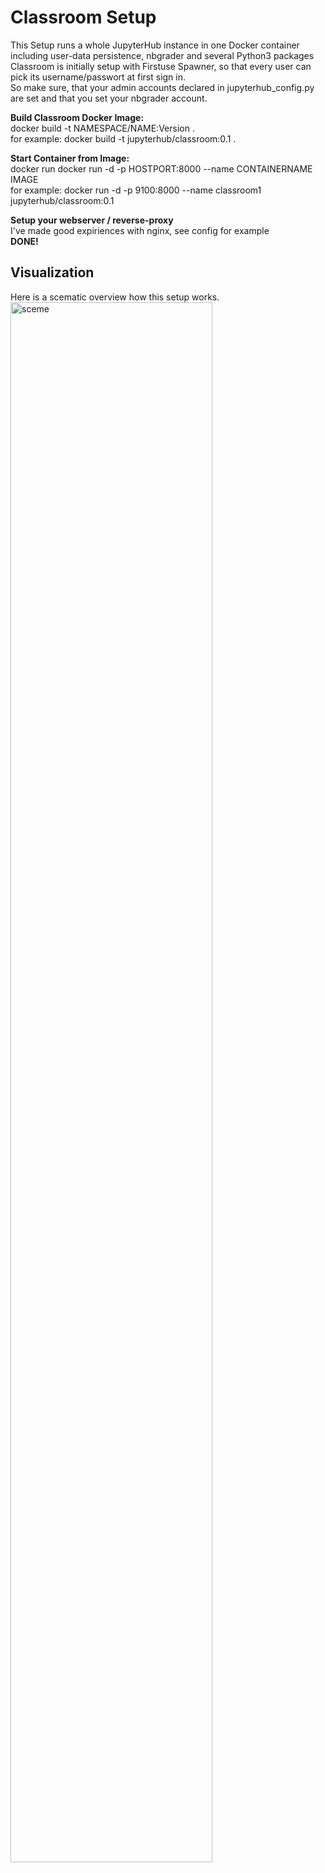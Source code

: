 # Classroom Setup
This Setup runs a whole JupyterHub instance in one Docker container including user-data persistence, nbgrader and several Python3 packages  
Classroom is initially setup with Firstuse Spawner, so that every user can pick its username/passwort at first sign in.  
So make sure, that your admin accounts declared in jupyterhub_config.py are set and that you set your nbgrader account.  

**Build Classroom Docker Image:**  
docker build -t NAMESPACE/NAME:Version .  
for example: docker build -t jupyterhub/classroom:0.1 .  

**Start Container from Image:**  
docker run docker run -d -p HOSTPORT:8000 --name CONTAINERNAME IMAGE  
for example: docker run -d -p 9100:8000 --name classroom1 jupyterhub/classroom:0.1  

**Setup your webserver / reverse-proxy**  
I've made good expiriences with nginx, see config for example  
**DONE!** 
## Visualization
Here is a scematic overview how this setup works. 
<img src="classroom.jpg" alt="sceme" width="80%"/> 
